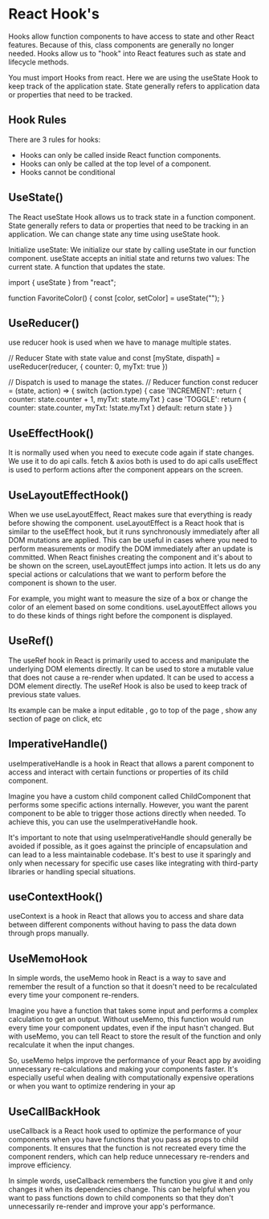 
# React Hook's
Hooks allow function components to have access to state and other React features. Because of this, class components are generally no longer needed.
Hooks allow us to "hook" into React features such as state and lifecycle methods.

You must import Hooks from react.
Here we are using the useState Hook to keep track of the application state.
State generally refers to application data or properties that need to be tracked.

## Hook Rules
There are 3 rules for hooks:

* Hooks can only be called inside React function components.
* Hooks can only be called at the top level of a component.
* Hooks cannot be conditional


##  UseState()
The React useState Hook allows us to track state in a function component.
State generally refers to data or properties that need to be tracking in an application.
We can change state any time using useState hook.

Initialize useState: 
We initialize our state by calling useState in our function component.
useState accepts an initial state and returns two values:
The current state.
A function that updates the state.

import { useState } from "react";

function FavoriteColor() {
  const [color, setColor] = useState("");
}

##  UseReducer()
use reducer hook is used when we have to manage multiple states.

 // Reducer State with state value and 
  const [myState, dispath] = useReducer(reducer, { counter: 0, myTxt: true })

// Dispatch is used to manage the states.
  // Reducer function
  const reducer = (state, action) => {
    switch (action.type) {
      case 'INCREMENT':
        return { counter: state.counter + 1, myTxt: state.myTxt }
      case 'TOGGLE':
        return { counter: state.counter, myTxt: !state.myTxt }
      default:
        return state
    }
  }

## UseEffectHook()

It is normally used when you need to execute code again if state changes.
We use it to do api calls.
fetch & axios both is used to do api calls
useEffect is used to perform actions after the component appears on the screen.

## UseLayoutEffectHook()

When we use useLayoutEffect, React makes sure that everything is ready before showing the component.
useLayoutEffect is a React hook that is similar to the useEffect hook, but it runs synchronously immediately after all DOM mutations are applied. This can be useful in cases where you need to perform measurements or modify the DOM immediately after an update is committed.
When React finishes creating the component and it's about to be shown on the screen, useLayoutEffect jumps into action. It lets us do any special actions or calculations that we want to perform before the component is shown to the user.

For example, you might want to measure the size of a box or change the color of an element based on some conditions. useLayoutEffect allows you to do these kinds of things right before the component is displayed.


## UseRef()

The useRef hook in React is primarily used to access and manipulate the underlying DOM elements directly.
It can be used to store a mutable value that does not cause a re-render when updated.
It can be used to access a DOM element directly.
The useRef Hook is also be used to keep track of previous state values.

Its example can be make a input editable , go to top of the page , show any section of page on click, etc

## ImperativeHandle()

useImperativeHandle is a hook in React that allows a parent component to access and interact with certain functions or properties of its child component.

Imagine you have a custom child component called ChildComponent that performs some specific actions internally. However, you want the parent component to be able to trigger those actions directly when needed. To achieve this, you can use the useImperativeHandle hook.

It's important to note that using useImperativeHandle should generally be avoided if possible, as it goes against the principle of encapsulation and can lead to a less maintainable codebase. It's best to use it sparingly and only when necessary for specific use cases like integrating with third-party libraries or handling special situations.

## useContextHook()
useContext is a hook in React that allows you to access and share data between different components without having to pass the data down through props manually.

## UseMemoHook

In simple words, the useMemo hook in React is a way to save and remember the result of a function so that it doesn't need to be recalculated every time your component re-renders.

Imagine you have a function that takes some input and performs a complex calculation to get an output. Without useMemo, this function would run every time your component updates, even if the input hasn't changed. But with useMemo, you can tell React to store the result of the function and only recalculate it when the input changes.

So, useMemo helps improve the performance of your React app by avoiding unnecessary re-calculations and making your components faster. It's especially useful when dealing with computationally expensive operations or when you want to optimize rendering in your ap

## UseCallBackHook

useCallback is a React hook used to optimize the performance of your components when you have functions that you pass as props to child components. It ensures that the function is not recreated every time the component renders, which can help reduce unnecessary re-renders and improve efficiency.

In simple words, useCallback remembers the function you give it and only changes it when its dependencies change. This can be helpful when you want to pass functions down to child components so that they don't unnecessarily re-render and improve your app's performance.
